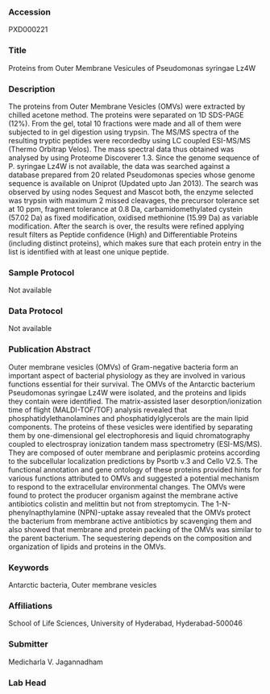 ### Accession
PXD000221

### Title
Proteins from Outer Membrane Vesicules of Pseudomonas syringae Lz4W

### Description
The proteins from Outer Membrane Vesicles (OMVs) were extracted by chilled acetone method. The proteins were separated on 1D SDS-PAGE (12%). From the gel, total 10 fractions were made and all of them were subjected to in gel digestion using trypsin. The MS/MS spectra of the resulting tryptic peptides were recordedby using LC coupled ESI-MS/MS (Thermo Orbitrap Velos). The mass spectral data thus obtained was analysed by using Proteome Discoverer 1.3. Since the genome sequence of P. syringae Lz4W is not available, the data was searched against a database prepared from 20 related Pseudomonas species whose genome sequence is available on Uniprot (Updated upto Jan 2013). The search was observed by using nodes Sequest and Mascot both, the enzyme selected was trypsin with maximum 2 missed cleavages, the precursor tolerance set at 10 ppm, fragment tolerance at 0.8 Da, carbamidomethylated cystein (57.02 Da) as fixed modification, oxidised methionine (15.99 Da) as variable modification. After the search is over, the results were refined applying result filters as Peptide confidence (High) and Differentiable Proteins (including distinct proteins), which makes sure that each protein entry in the list is identified with at least one unique peptide.

### Sample Protocol
Not available

### Data Protocol
Not available

### Publication Abstract
Outer membrane vesicles (OMVs) of Gram-negative bacteria form an important aspect of bacterial physiology as they are involved in various functions essential for their survival. The OMVs of the Antarctic bacterium Pseudomonas syringae Lz4W were isolated, and the proteins and lipids they contain were identified. The matrix-assisted laser desorption/ionization time of flight (MALDI-TOF/TOF) analysis revealed that phosphatidylethanolamines and phosphatidylglycerols are the main lipid components. The proteins of these vesicles were identified by separating them by one-dimensional gel electrophoresis and liquid chromatography coupled to electrospray ionization tandem mass spectrometry (ESI-MS/MS). They are composed of outer membrane and periplasmic proteins according to the subcellular localization predictions by Psortb v.3 and Cello V2.5. The functional annotation and gene ontology of these proteins provided hints for various functions attributed to OMVs and suggested a potential mechanism to respond to the extracellular environmental changes. The OMVs were found to protect the producer organism against the membrane active antibiotics colistin and melittin but not from streptomycin. The 1-N-phenylnapthylamine (NPN)-uptake assay revealed that the OMVs protect the bacterium from membrane active antibiotics by scavenging them and also showed that membrane and protein packing of the OMVs was similar to the parent bacterium. The sequestering depends on the composition and organization of lipids and proteins in the OMVs.

### Keywords
Antarctic bacteria, Outer membrane vesicles

### Affiliations
School of Life Sciences, University of Hyderabad, Hyderabad-500046

### Submitter
Medicharla V. Jagannadham

### Lab Head


